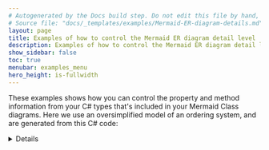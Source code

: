 ```yaml
---
# Autogenerated by the Docs build step. Do not edit this file by hand, as your edits will be overwritten by the next Docs build.
# Source file: "docs/_templates/examples/Mermaid-ER-diagram-details.md"
layout: page
title: Examples of how to control the Mermaid ER diagram detail level
description: Examples of how to control the Mermaid ER diagram detail level
show_sidebar: false
toc: true
menubar: examples_menu
hero_height: is-fullwidth
---
```

These examples shows how you can control the property and method information from your C# types that's included in your Mermaid Class diagrams. Here we use an oversimplified model of an ordering system, and are generated from this C# code: 
<details>
```csharp
using Microsoft.EntityFrameworkCore;
using System.Collections.Generic;

namespace DryGen.Templates.Mermaid;

public class Customer
{
    public int Id { get; set; }
    public string Name { get; set; }
    public ICollection<Order> Orders { get; set; }
}

public class Order
{
    public int Id { get; set; }
    public int CustomerId { get; set; }
    public bool? IsCompleted { get; set; }
    public Customer Customer { get; set; }
    public ICollection<OrderLine> Lines { get; set; }
}

public class OrderLine
{
    public int LineNumber { get; set; }
    public int Quantity { get; set; }
    public int OrderId { get; set; }
    public Order Order { get; set; }
    public int ProductId { get; set; }
    public Product Product { get; set; }
}

public class Product
{
    public int Id { get; set; }
    public string Name { get; set; }
    public int ProductCategoryId { get; set; }
    public ProductCategory ProductCategory { get; set; }
    public ICollection<Stock> InStock { get; set; }
}

public class ProductCategory
{
    public int Id { get; set; }
    public string Name { get; set; }
    public ICollection<Product> Products { get; set; }
}

public class Warehouse
{
    public int Id { get; set; }
    public string Name { get; set; }
    public ICollection<Stock> ProductsInStock { get; set; }
}

public class Stock
{
    public int ProductId { get; set; }
    public Product Product { get; set; }
    public int WarehouseId { get; set; }
    public Warehouse Warehouse { get; set; }
    public int Quantity { get; set; }
}

public class ExampleDbContext : DbContext
{
    public DbSet<Customer> Customers { get; set; }
    public DbSet<Order> Orders { get; set; }
    public DbSet<Product> Products { get; set; }
    public DbSet<ProductCategory> ProductCategories { get; set; }
    public DbSet<Warehouse> Warehouses { get; set; }
    public ExampleDbContext(DbContextOptions options) : base(options) { }
    protected override void OnModelCreating(ModelBuilder modelBuilder)
    {
        modelBuilder.Entity<Customer>().HasKey(x => x.Id);
        modelBuilder.Entity<Order>().HasKey(x => x.Id);
        modelBuilder.Entity<OrderLine>().HasKey(x => new { x.OrderId, x.LineNumber });
        modelBuilder.Entity<Product>().HasKey(x => x.Id);
        modelBuilder.Entity<ProductCategory>().HasKey(x => x.Id);
        modelBuilder.Entity<Warehouse>().HasKey(x => x.Id);
        modelBuilder.Entity<Stock>().HasKey(x => new { x.ProductId, x.WarehouseId });
    }
}

```
</details> 
&nbsp;
{% include notification.html status="is-dark" 
message="The options `--name-replace-from` and `--name-replace-to` works the same way for Mermaid ER diagram as for class diagrams. Look at the example in the [Mermaid Class diagram details examples](../mermaid-class-diagram-details/) for details." %} 

### Example one: No filtering
With no filtering there's a one-to-one mapping from the structure of your C# types to the entities in the Mermaid ER diagram.
#### The commandline
`dry-gen mermaid-er-diagram-from-efcore --input-file src/develop/DryGen.Docs/bin/Release/net6.0/DryGen.Docs.dll --output-file docs/examples/mermaid-er-diagram-details.md --replace-token-in-output-file .!.!.replace-token-for-mermaid-er-diagram-details-example-no-filtering.!.!.`
#### The resulting Mermaid diagram
```mermaid
erDiagram
	Customer {
		int Id PK
		string Name
	}
	Order {
		int Id PK
		int CustomerId FK
		bool IsCompleted "Null"
	}
	OrderLine {
		int OrderId PK
		int LineNumber PK
		int ProductId FK
		int Quantity
	}
	Product {
		int Id PK
		int ProductCategoryId FK
		string Name
	}
	ProductCategory {
		int Id PK
		string Name
	}
	Stock {
		int ProductId PK
		int WarehouseId PK
		int Quantity
	}
	Warehouse {
		int Id PK
		string Name
	}
	Customer ||..o{ Order : ""
	Order ||--o{ OrderLine : ""
	Product ||--o{ Stock : ""
	Product ||..o{ OrderLine : ""
	ProductCategory ||..o{ Product : ""
	Warehouse ||--o{ Stock : ""

```
### Example two: Control what attributes are displayed with `--attribute-type-exclusion`
In this example we have excluded the foreing key attributes, useful in diagrams where the relationships gives enough details anyway.
#### The commandline
`dry-gen mermaid-er-diagram-from-efcore --input-file src/develop/DryGen.Docs/bin/Release/net6.0/DryGen.Docs.dll --output-file docs/examples/mermaid-er-diagram-details.md --replace-token-in-output-file .!.!.replace-token-for-mermaid-er-diagram-details-example-attribute-type-exclusion.!.!. --attribute-type-exclusion foreignkeys`
#### The resulting Mermaid diagram
```mermaid
erDiagram
	Customer {
		int Id PK
		string Name
	}
	Order {
		int Id PK
		bool IsCompleted "Null"
	}
	OrderLine {
		int LineNumber PK
		int Quantity
	}
	Product {
		int Id PK
		string Name
	}
	ProductCategory {
		int Id PK
		string Name
	}
	Stock {
		int Quantity
	}
	Warehouse {
		int Id PK
		string Name
	}
	Customer ||..o{ Order : ""
	Order ||--o{ OrderLine : ""
	Product ||--o{ Stock : ""
	Product ||..o{ OrderLine : ""
	ProductCategory ||..o{ Product : ""
	Warehouse ||--o{ Stock : ""

```
### Example three: Control what relationships are displayed with `--relationship-type-exclusion`
If you want a ER diagram that's more like an entity listing, you can exclude all relationships.
#### The commandline
`dry-gen mermaid-er-diagram-from-efcore --input-file src/develop/DryGen.Docs/bin/Release/net6.0/DryGen.Docs.dll --output-file docs/examples/mermaid-er-diagram-details.md --replace-token-in-output-file .!.!.replace-token-for-mermaid-er-diagram-details-example-relationship-type-exclusion.!.!. --relationship-type-exclusion all`
#### The resulting Mermaid diagram
```mermaid
erDiagram
	Customer {
		int Id PK
		string Name
	}
	Order {
		int Id PK
		int CustomerId FK
		bool IsCompleted "Null"
	}
	OrderLine {
		int OrderId PK
		int LineNumber PK
		int ProductId FK
		int Quantity
	}
	Product {
		int Id PK
		int ProductCategoryId FK
		string Name
	}
	ProductCategory {
		int Id PK
		string Name
	}
	Stock {
		int ProductId PK
		int WarehouseId PK
		int Quantity
	}
	Warehouse {
		int Id PK
		string Name
	}

```
### Example four: Hide attribute key type column with `--exclude-attribute-keytypes`
You can hide the attribute's key type (primary key and/or foreign key) information in situations where is not an important aspect of your diagram.
#### The commandline
`dry-gen mermaid-er-diagram-from-efcore --input-file src/develop/DryGen.Docs/bin/Release/net6.0/DryGen.Docs.dll --output-file docs/examples/mermaid-er-diagram-details.md --replace-token-in-output-file .!.!.replace-token-for-mermaid-er-diagram-details-example-exclude-attribute-keytypes.!.!. --exclude-attribute-keytypes true`
#### The resulting Mermaid diagram
```mermaid
erDiagram
	Customer {
		int Id
		string Name
	}
	Order {
		int Id
		int CustomerId
		bool IsCompleted "Null"
	}
	OrderLine {
		int OrderId
		int LineNumber
		int ProductId
		int Quantity
	}
	Product {
		int Id
		int ProductCategoryId
		string Name
	}
	ProductCategory {
		int Id
		string Name
	}
	Stock {
		int ProductId
		int WarehouseId
		int Quantity
	}
	Warehouse {
		int Id
		string Name
	}
	Customer ||..o{ Order : ""
	Order ||--o{ OrderLine : ""
	Product ||--o{ Stock : ""
	Product ||..o{ OrderLine : ""
	ProductCategory ||..o{ Product : ""
	Warehouse ||--o{ Stock : ""

```
### Example five: Hide attribute comments column with `--exclude-attribute-comments`
You can hide the attribute's comments in situations where is not an important aspect of your diagram.
#### The commandline
`dry-gen mermaid-er-diagram-from-efcore --input-file src/develop/DryGen.Docs/bin/Release/net6.0/DryGen.Docs.dll --output-file docs/examples/mermaid-er-diagram-details.md --replace-token-in-output-file .!.!.replace-token-for-mermaid-er-diagram-details-example-exclude-attribute-comments.!.!. --exclude-attribute-comments true`
#### The resulting Mermaid diagram
```mermaid
erDiagram
	Customer {
		int Id PK
		string Name
	}
	Order {
		int Id PK
		int CustomerId FK
		bool IsCompleted
	}
	OrderLine {
		int OrderId PK
		int LineNumber PK
		int ProductId FK
		int Quantity
	}
	Product {
		int Id PK
		int ProductCategoryId FK
		string Name
	}
	ProductCategory {
		int Id PK
		string Name
	}
	Stock {
		int ProductId PK
		int WarehouseId PK
		int Quantity
	}
	Warehouse {
		int Id PK
		string Name
	}
	Customer ||..o{ Order : ""
	Order ||--o{ OrderLine : ""
	Product ||--o{ Stock : ""
	Product ||..o{ OrderLine : ""
	ProductCategory ||..o{ Product : ""
	Warehouse ||--o{ Stock : ""

```
### Example six: Filter out attributes with `--exclude-propertynames`
If your C# code follows a convention where all entities have some pure technical properties, e.g. CreatedBy, CreatedAt, ModifiedBy and ModifiedAt, your diagram might be more focused if these properties are excluded. The same might be true if you uses synthetic generated identifiers in your entities.

In this example we show how we can excluded syntetic generated identifiers from our model, both primary keys and forign keys, with `--exclude-propertynames .*Id$`
#### The commandline
`dry-gen mermaid-er-diagram-from-efcore --input-file src/develop/DryGen.Docs/bin/Release/net6.0/DryGen.Docs.dll --output-file docs/examples/mermaid-er-diagram-details.md --replace-token-in-output-file .!.!.replace-token-for-mermaid-er-diagram-details-example-exclude-propertynames.!.!. --exclude-propertynames .*Id$`
#### The resulting Mermaid diagram
```mermaid
erDiagram
	Customer {
		string Name
	}
	Order {
		bool IsCompleted "Null"
	}
	OrderLine {
		int LineNumber PK
		int Quantity
	}
	Product {
		string Name
	}
	ProductCategory {
		string Name
	}
	Stock {
		int Quantity
	}
	Warehouse {
		string Name
	}
	Customer ||..o{ Order : ""
	Order ||--o{ OrderLine : ""
	Product ||--o{ Stock : ""
	Product ||..o{ OrderLine : ""
	ProductCategory ||..o{ Product : ""
	Warehouse ||--o{ Stock : ""

```
{% include convert-fenced-mermaid-code-blocks-to-mermaid-div-script.html %}
